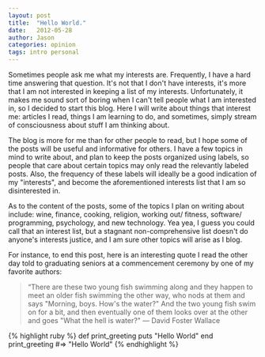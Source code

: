 ```yaml
---
layout: post
title:  "Hello World."
date:   2012-05-28
author: Jason
categories: opinion
tags: intro personal
---
```


Sometimes people ask me what my interests are. Frequently, I have a hard time answering that question.
It's not that I don't have interests, it's more that I am not interested in keeping a list of my
interests. Unfortunately, it makes me sound sort of boring when I can't tell people what I am
interested in, so I decided to start this blog. Here I will write about things that interest me:
articles I read, things I am learning to do, and sometimes, simply stream of consciousness about
stuff I am thinking about.

The blog is more for me than for other people to read, but I hope some of the posts will be useful
and informative for others. I have a few topics in mind to write about, and plan to keep the posts
organized using labels, so people that care about certain topics may only read the relevantly labeled
posts. Also, the frequency of these labels will ideally be a good indication of my "interests", and
become the aforementioned interests list that I am so disinterested in.

As to the content of the posts, some of the topics I plan on writing about include: wine, finance,
cooking, religion, working out/ fitness, software/ programming, psychology, and new technology.
Yea yea, I guess you could call that an interest list, but a stagnant non-comprehensive list
doesn't do anyone's interests justice, and I am sure other topics will arise as I blog.

For instance, to end this post, here is an interesting quote I read the other day told to graduating
seniors at a commencement ceremony by one of my favorite authors:

> “There are these two young fish swimming along and they happen to meet
> an older fish swimming the other way, who nods at them and says
> "Morning, boys. How's the water?" And the two young fish swim on for a
> bit, and then eventually one of them looks over at the other and goes
> "What the hell is water?"
> ― David Foster Wallace

{% highlight ruby %}
def print_greeting
  puts "Hello World"
end
print_greeting
#=> "Hello World"
{% endhighlight %}

